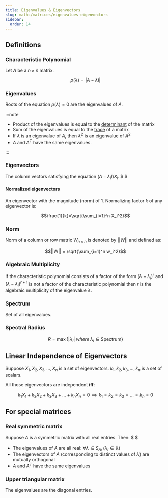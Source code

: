 ```yaml
---
title: Eigenvalues & Eigenvectors
slug: maths/matrices/eigenvalues-eigenvectors
sidebar:
  order: 14
---
```


## Definitions

### Characteristic Polynomial

Let $A$ be a $n\times n$ matrix.

```math
p(\lambda)=|A-\lambda I|
```

### Eigenvalues

Roots of the equation $p(\lambda) = 0$ are the eigenvalues of $A$.

:::note

- Product of the eigenvalues is equal to the
  [determinant](/maths/matrices/determinant/#in-relation-with-eigenvalues) of
  the matrix
- Sum of the eigenvalues is equal to the [trace](/maths/matrices/trace) of a
  matrix
- If $\lambda$ is an eigenvalue of $A$, then $\lambda^2$ is an eigenvalue of
  $A^2$
- $A$ and $A^T$ have the same eigenvalues.

:::

### Eigenvectors

The column vectors satisfying the equation $(A-\lambda_i I)X_i$. $ $

#### Normalized eigenvectors

An eigenvector with the magnitude (norm) of $1$. Normalizing factor $k$ of any
eigenvector is:

```math
\frac{1}{k}=\sqrt{\sum_{i=1}^n X_i^2}
```

### Norm

Norm of a column or row matrix $W_{n\times n}$ is denoted by $||W||$ and defined
as:

```math
||W|| = \sqrt{\sum_{i=1}^n w_i^2}
```

### Algebraic Multiplicity

If the characteristic polynomial consists of a factor of the form
$(\lambda − \lambda_i)^r$ and $(\lambda − \lambda_i)^{r+1}$ is not a factor of
the characteristic polynomial then $r$ is the algebraic multiplicity of the
eigenvalue $\lambda$.

### Spectrum

Set of all eigenvalues.

### Spectral Radius

```math
R=\max\Big\{|\lambda_i|\; where \;\lambda_i \in \text{Spectrum}\Big\}
```

## Linear Independence of Eigenvectors

Suppose $X_1,X_2,X_3,\dots,X_n$ is a set of eigenvectors.
$k_1,k_2,k_3,\dots,k_n$ is a set of scalars.

All those eigenvectors are independent **iff**:

```math
k_1X_1+k_2X_2+k_3X_3+\dots+k_nX_n=0
\implies
k_1=k_2=k_3=\dots=k_n=0
```

## For special matrices

### Real symmetric matrix

Suppose $A$ is a symmetric matrix with all real entries. Then: $ $

- The eigenvalues of $A$ are all real:
  $\forall \lambda \in S_A, (\lambda_i \in \mathbb{R})$
- The eigenvectors of $A$ (corresponding to distinct values of $\lambda$) are
  mutually orthogonal
- $A$ and $A^T$ have the same eigenvalues

### Upper triangular matrix

The eigenvalues are the diagonal entries.
